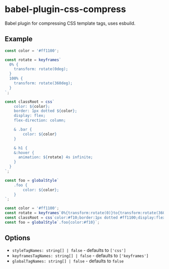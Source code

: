 # babel-plugin-css-compress

Babel plugin for compressing CSS template tags, uses esbuild.

## Example

```js
const color = '#ff1100';

const rotate = keyframes`
  0% {
    transform: rotate(0deg);
  }
  100% {
    transform: rotate(360deg);
  }
`;

const classRoot = css`
	color: ${color};
	border: 1px dotted ${color};
	display: flex;
	flex-direction: column;

	& .bar {
		color: ${color}
	}

	& h1 {
    &:hover {
      animation: ${rotate} 4s infinite;
    }
  }
`;

const foo = globalStyle`
	.foo {
		color: ${color};
	}
`;
```

<!-- prettier-ignore-start -->

```js
const color = '#ff1100';
const rotate = keyframes`0%{transform:rotate(0)}to{transform:rotate(360deg)}`;
const classRoot = css`color:#f10;border:1px dotted #ff1100;display:flex;flex-direction:column;.bar{color:#f10}& h1{&:hover{animation:${rotate} 4s infinite}}`;
const foo = globalStyle`.foo{color:#f10}`;
```

<!-- prettier-ignore-end -->

## Options

- `styleTagNames: string[] | false` - defaults to `['css']`
- `keyframesTagNames: string[] | false` - defaults to `['keyframes']`
- `globalTagNames: string[] | false` - defaults to `false`
